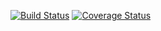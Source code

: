 [![Build Status](https://travis-ci.org/rosantoz/news-recipe.png)](https://travis-ci.org/rosantoz/news-recipe) [![Coverage Status](https://coveralls.io/repos/rosantoz/news-recipe/badge.png?branch=master)](https://coveralls.io/r/rosantoz/news-recipe?branch=master)
